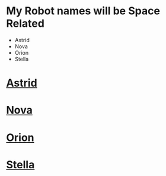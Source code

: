 # My Robot names will be Space Related
- Astrid
- Nova
- Orion
- Stella

# [Astrid]()
# [Nova]()
# [Orion]()
# [Stella]()
